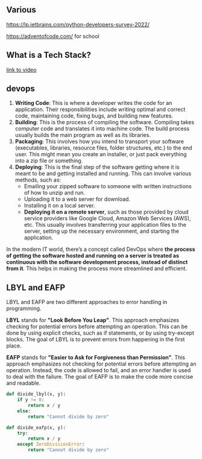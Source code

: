## Various

  https://lp.jetbrains.com/python-developers-survey-2022/

  https://adventofcode.com/ for school


## What is a Tech Stack?

[link to video](https://www.youtube.com/watch?v=Sxxw3qtb3_g)

## devops

1. **Writing Code**: This is where a developer writes the code for an application. Their responsibilities include writing optimal and correct code, maintaining code, fixing bugs, and building new features.
2. **Building**: This is the process of compiling the software. Compiling takes computer code and translates it into machine code. The build process usually builds the main program as well as its libraries.
3. **Packaging**: This involves how you intend to transport your software (executables, libraries, resource files, folder structures, etc.) to the end user. This might mean you create an installer, or just pack everything into a zip file or something.
4. **Deploying**: This is the final step of the software getting where it is meant to be and getting installed and running. This can involve various methods, such as:
    - Emailing your zipped software to someone with written instructions of how to unzip and run.
    - Uploading it to a web server for download.
    - Installing it on a local server.
    - **Deploying it on a remote server**, such as those provided by cloud service providers like Google Cloud, Amazon Web Services (AWS), etc. This usually involves transferring your application files to the server, setting up the necessary environment, and starting the application.

In the modern IT world, there’s a concept called DevOps where **the process of getting the software hosted and running on a server is treated as continuous with the software development process, instead of distinct from it**. This helps in making the process more streamlined and efficient.

## LBYL and EAFP   
LBYL and EAFP are two different approaches to error handling in programming.

**LBYL** stands for **"Look Before You Leap"**. This approach emphasizes checking for potential errors before attempting an operation. This can be done by using explicit checks, such as if statements, or by using try-except blocks. The goal of LBYL is to prevent errors from happening in the first place.

**EAFP** stands for **"Easier to Ask for Forgiveness than Permission"**. This approach emphasizes not checking for potential errors before attempting an operation. Instead, the code is allowed to fail, and an error handler is used to deal with the failure. The goal of EAFP is to make the code more concise and readable.

```python
def divide_lbyl(x, y):
    if y != 0:
        return x / y
    else:
        return "Cannot divide by zero"
```

```python
def divide_eafp(x, y):
    try:
        return x / y
    except ZeroDivisionError:
        return "Cannot divide by zero"
```

